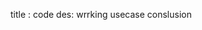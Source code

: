 title :
code des:
wrrking
usecase
conslusion

<!---
joffyaj/joffyaj is a ✨ special ✨ repository because its `README.md` (this file) appears on your GitHub profile.
You can click the Preview link to take a look at your changes.
--->
